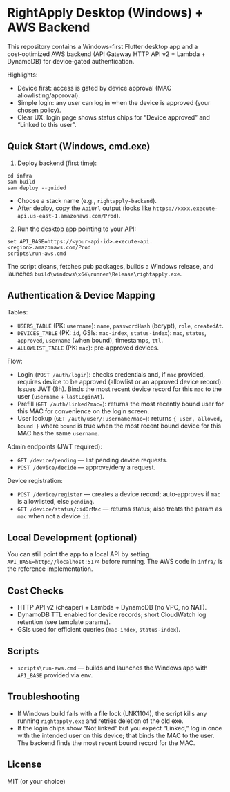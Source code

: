 # RightApply Desktop (Windows) + AWS Backend

This repository contains a Windows-first Flutter desktop app and a cost‑optimized AWS backend (API Gateway HTTP API v2 + Lambda + DynamoDB) for device‑gated authentication.

Highlights:
- Device first: access is gated by device approval (MAC allowlisting/approval).
- Simple login: any user can log in when the device is approved (your chosen policy).
- Clear UX: login page shows status chips for “Device approved” and “Linked to this user”.

## Quick Start (Windows, cmd.exe)

1) Deploy backend (first time):
```
cd infra
sam build
sam deploy --guided
```
- Choose a stack name (e.g., `rightapply-backend`).
- After deploy, copy the `ApiUrl` output (looks like `https://xxxx.execute-api.us-east-1.amazonaws.com/Prod`).

2) Run the desktop app pointing to your API:
```
set API_BASE=https://<your-api-id>.execute-api.<region>.amazonaws.com/Prod
scripts\run-aws.cmd
```

The script cleans, fetches pub packages, builds a Windows release, and launches `build\windows\x64\runner\Release\rightapply.exe`.

## Authentication & Device Mapping

Tables:
- `USERS_TABLE` (PK: `username`): `name`, `passwordHash` (bcrypt), `role`, `createdAt`.
- `DEVICES_TABLE` (PK: `id`, GSIs: `mac-index`, `status-index`): `mac`, `status`, `approved`, `username` (when bound), timestamps, `ttl`.
- `ALLOWLIST_TABLE` (PK: `mac`): pre-approved devices.

Flow:
- Login (`POST /auth/login`): checks credentials and, if `mac` provided, requires device to be approved (allowlist or an approved device record). Issues JWT (8h). Binds the most recent device record for this `mac` to the user (`username` + `lastLoginAt`).
- Prefill (`GET /auth/linked?mac=`): returns the most recently bound user for this MAC for convenience on the login screen.
- User lookup (`GET /auth/user/:username?mac=`): returns `{ user, allowed, bound }` where `bound` is true when the most recent bound device for this MAC has the same `username`.

Admin endpoints (JWT required):
- `GET /device/pending` — list pending device requests.
- `POST /device/decide` — approve/deny a request.

Device registration:
- `POST /device/register` — creates a device record; auto‑approves if `mac` is allowlisted, else `pending`.
- `GET /device/status/:idOrMac` — returns status; also treats the param as `mac` when not a device `id`.

## Local Development (optional)
You can still point the app to a local API by setting `API_BASE=http://localhost:5174` before running. The AWS code in `infra/` is the reference implementation.

## Cost Checks
- HTTP API v2 (cheaper) + Lambda + DynamoDB (no VPC, no NAT).
- DynamoDB TTL enabled for device records; short CloudWatch log retention (see template params).
- GSIs used for efficient queries (`mac-index`, `status-index`).

## Scripts
- `scripts\run-aws.cmd` — builds and launches the Windows app with `API_BASE` provided via env.

## Troubleshooting
- If Windows build fails with a file lock (LNK1104), the script kills any running `rightapply.exe` and retries deletion of the old exe.
- If the login chips show “Not linked” but you expect “Linked,” log in once with the intended user on this device; that binds the MAC to the user. The backend finds the most recent bound record for the MAC.

## License
MIT (or your choice)
